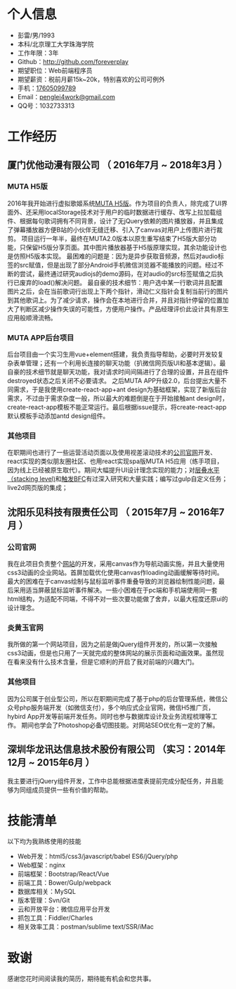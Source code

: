 # 个人信息
 - 彭雷/男/1993
 - 本科/北京理工大学珠海学院
 - 工作年限：3年
 - Github：http://github.com/foreverplay
 - 期望职位：Web前端程序员
 - 期望薪资：税前月薪15k~20k，特别喜欢的公司可例外
 - 手机：[17605099789](tel:17605099789)
- Email：[penglei4work@gmail.com](mailto:penglei4work@gmail.com)
- QQ号：1032733313

# 工作经历
## 厦门优他动漫有限公司 （ 2016年7月 ~ 2018年3月 ）
### MUTA H5版
2016年我开始进行虚拟歌姬系统[MUTA H5版](http://star-fans.com/app/dist/)。作为项目的负责人，除完成了UI界面外、还采用localStorage技术对于用户的临时数据进行缓存、改写上拉加载组件、根据每句歌词拥有不同背景，设计了无jQuery依赖的图片播放器，并且集成了弹幕播放器方便B站的小伙伴无缝迁移、引入了canvas对用户上传图片进行裁剪。
项目运行一年半，最终在MUTA2.0版本以原生重写结束了H5版大部分功能，只保留H5版分享页面。其中图片播放器基于H5版原理实现，其余功能设计也是仿照H5版本实现。
最困难的问题是：因为是异步获取音频源，然后对audio标签的src赋值，但是出现了部分Android手机微信浏览器不能播放的问题。经过不断的尝试，最终通过研究audiojs的demo源码，在对audio的src标签赋值之后执行已废弃的load()解决问题。
最自豪的技术细节：用户选中某一行歌词并且配置图片之后，会在当前歌词行出现上下两个指针，滑动仁义指针会复制当前行的图片到其他歌词上。为了减少请求，操作会在本地进行合并，并且对指针停留的位置加大了判断区减少操作失误的可能性，方便用户操作。产品经理评价此设计具有原生应用般顺滑流畅。

### MUTA APP后台项目
后台项目由一个实习生用vue+element搭建，我负责指导帮助，必要时开发较复杂表单管理；还有一个利用长连接的聊天功能（扒微信网页版UI和基本逻辑）。最自豪的技术细节就是聊天功能，我对请求时间间隔进行了合理的设置，并且在组件destroyed状态之后关闭不必要请求。
之后MUTA APP升级2.0，后台提出大量不同需求，于是我使用create-react-app+ant design为基础框架，实现了新版后台需求，不过由于需求杂度一般，所以最大的难题倒是在于开始接触ant design时，create-react-app模板不能正常运行。最后根据issue提示，将create-react-app默认模板手动添加antd design组件。

### 其他项目
在职期间也进行了一些运营活动页面以及使用视差滚动技术的[公司官网](http://ai-muta.com/)开发、react实现的类似朋友圈社区、也用react实现spa版MUTA H5应用（练手项目，因为线上已经被原生取代）。期间大幅提升UI设计理念实现的能力；对[层叠水平（stacking level)](http://star-fans.com/app/dist/activity.html)和[触发BFC](http://star-fans.com/app/dist/fame.html)有过深入研究和大量实践；编写过gulp自定义任务；live2d网页版的集成；

## 沈阳乐见科技有限责任公司 （ 2015年7月 ~ 2016年7月 ）

### 公司官网
我在此项目负责整个[网站](http://www.lejaer.com/)的开发，采用canvas作为导航动画实施，并且大量使用css3动画的企业网站。首屏加载优化使用canvas作loading动画缓解等待时间。最大的困难在于canvas绘制与鼠标监听事件重叠导致的浏览器绘制性能问题，最后采用适当屏蔽鼠标监听事件解决。一些小困难在于pc端和手机端使用同一套html结构，为适配不同端，不得不对一些次要功能做了舍弃，以最大程度还原ui的设计理念。

### 炎黄玉官网
我所做的第一个网站项目，因为之前是做jQuery组件开发的，所以第一次接触css3动画，但是也只用了一天就完成的整体网站的展示页面和动画效果。虽然现在看来没有什么技术含量，但是它顺利的开启了我对前端的兴趣大门。

### 其他项目
因为公司属于创业型公司，所以在职期间完成了基于php的后台管理系统，微信公众号php服务端开发（如微信支付），多个响应式企业官网，微信H5推广页，hybird App开发等前端开发任务。同时也参与数据库设计及业务流程梳理等工作。
期间也学会了Photoshop必备切图技能。对网站SEO优化有一定的了解。

## 深圳华龙讯达信息技术股份有限公司 （实习：2014年12月 ~ 2015年6月 ）

我主要进行jQuery组件开发，工作中总能根据进度表提前完成分配任务，并且能够为同组成员提供一些有价值的帮助。

# 技能清单
以下均为我熟练使用的技能
- Web开发：html5/css3/javascript/babel ES6/jQuery/php
- Web框架：nginx
- 前端框架：Bootstrap/React/Vue
- 前端工具：Bower/Gulp/webpack
- 数据库相关：MySQL
- 版本管理：Svn/Git
- 云和开放平台：微信应用平台开发
- 抓包工具：Fiddler/Charles
- 相关效率工具：postman/sublime text/SSR/iMac

# 致谢
感谢您花时间阅读我的简历，期待能有机会和您共事。
